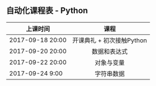 ##  自动化课程表 - Python

| 上课时间           | 课程           |
| ------------- |:-------------:| 
| 2017-09-18  20:00  | 开课典礼 + 初次接触Python | 
| 2017-09-20  20:00  |  数据和表达式       |  
| 2017-09-22  20:00  |  对象与变量     |  
| 2017-09-24  9:00  |  字符串数据     |  

